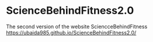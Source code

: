 # ScienceBehindFitness2.0
The second version of the website SciencceBehindFitness
https://ubaida985.github.io/ScienceBehindFitness2.0/
